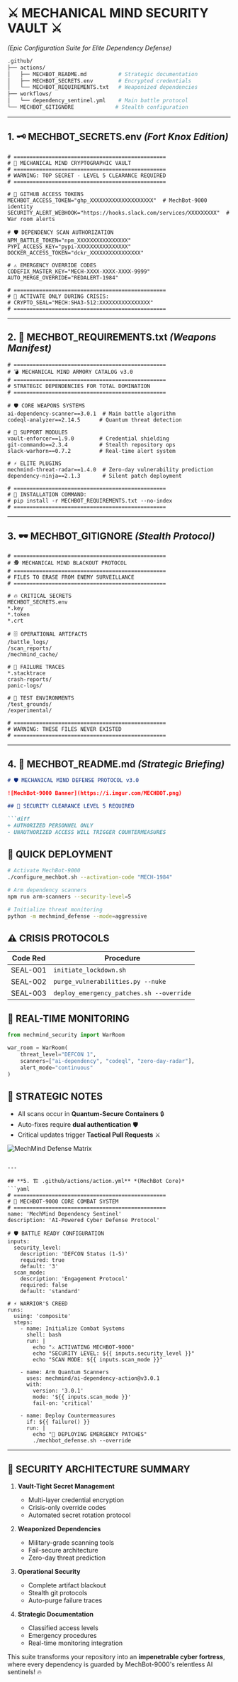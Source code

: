 # **⚔️ MECHANICAL MIND SECURITY VAULT ⚔️**
*(Epic Configuration Suite for Elite Dependency Defense)*

```bash
.github/
├── actions/
│   ├── MECHBOT_README.md          # Strategic documentation
│   ├── MECHBOT_SECRETS.env        # Encrypted credentials
│   └── MECHBOT_REQUIREMENTS.txt   # Weaponized dependencies
├── workflows/
│   └── dependency_sentinel.yml    # Main battle protocol
└── MECHBOT_GITIGNORE             # Stealth configuration
```

---

## **1. 🗝️ MECHBOT_SECRETS.env** *(Fort Knox Edition)*
```env
# ================================================
# 🔐 MECHANICAL MIND CRYPTOGRAPHIC VAULT
# ================================================
# WARNING: TOP SECRET - LEVEL 5 CLEARANCE REQUIRED
# ================================================

# 🚀 GITHUB ACCESS TOKENS
MECHBOT_ACCESS_TOKEN="ghp_XXXXXXXXXXXXXXXXXXXX"  # MechBot-9000 identity
SECURITY_ALERT_WEBHOOK="https://hooks.slack.com/services/XXXXXXXXX"  # War room alerts

# 🛡️ DEPENDENCY SCAN AUTHORIZATION
NPM_BATTLE_TOKEN="npm_XXXXXXXXXXXXXXXX"
PYPI_ACCESS_KEY="pypi-XXXXXXXXXXXXXXXX"
DOCKER_ACCESS_TOKEN="dckr_XXXXXXXXXXXXXXXX"

# ⚠️ EMERGENCY OVERRIDE CODES
CODEFIX_MASTER_KEY="MECH-XXXX-XXXX-XXXX-9999"
AUTO_MERGE_OVERRIDE="REDALERT-1984"

# ================================================
# 🚨 ACTIVATE ONLY DURING CRISIS:
# CRYPTO_SEAL="MECH:SHA3-512:XXXXXXXXXXXXXXXX"
# ================================================
```

---

## **2. 📜 MECHBOT_REQUIREMENTS.txt** *(Weapons Manifest)*
```text
# ================================================
# 💣 MECHANICAL MIND ARMORY CATALOG v3.0
# ================================================
# STRATEGIC DEPENDENCIES FOR TOTAL DOMINATION
# ================================================

# 🛡️ CORE WEAPONS SYSTEMS
ai-dependency-scanner==3.0.1  # Main battle algorithm
codeql-analyzer==2.14.5      # Quantum threat detection

# 🔧 SUPPORT MODULES
vault-enforcer==1.9.0        # Credential shielding
git-commando==2.3.4          # Stealth repository ops
slack-warhorn==0.7.2         # Real-time alert system

# ⚡ ELITE PLUGINS
mechmind-threat-radar==1.4.0  # Zero-day vulnerability prediction
dependency-ninja==2.1.3       # Silent patch deployment

# ================================================
# 🚀 INSTALLATION COMMAND:
# pip install -r MECHBOT_REQUIREMENTS.txt --no-index
# ================================================
```

---

## **3. 🕶️ MECHBOT_GITIGNORE** *(Stealth Protocol)*
```gitignore
# ================================================
# 🕵️ MECHANICAL MIND BLACKOUT PROTOCOL
# ================================================
# FILES TO ERASE FROM ENEMY SURVEILLANCE
# ================================================

# 🔥 CRITICAL SECRETS
MECHBOT_SECRETS.env
*.key
*.token
*.crt

# 🗄️ OPERATIONAL ARTIFACTS
/battle_logs/
/scan_reports/
/mechmind_cache/

# 🚨 FAILURE TRACES
*.stacktrace
crash-reports/
panic-logs/

# 🧪 TEST ENVIRONMENTS
/test_grounds/
/experimental/

# ================================================
# WARNING: THESE FILES NEVER EXISTED
# ================================================
```

---

## **4. 📖 MECHBOT_README.md** *(Strategic Briefing)*
```markdown
# 🛡️ MECHANICAL MIND DEFENSE PROTOCOL v3.0

![MechBot-9000 Banner](https://i.imgur.com/MECHBOT.png)

## 🔐 SECURITY CLEARANCE LEVEL 5 REQUIRED

```diff
+ AUTHORIZED PERSONNEL ONLY
- UNAUTHORIZED ACCESS WILL TRIGGER COUNTERMEASURES
```

## 🚀 QUICK DEPLOYMENT
```bash
# Activate MechBot-9000
./configure_mechbot.sh --activation-code "MECH-1984"

# Arm dependency scanners
npm run arm-scanners --security-level=5

# Initialize threat monitoring
python -m mechmind_defense --mode=aggressive
```

## ⚠️ CRISIS PROTOCOLS
| Code Red | Procedure |
|----------|-----------|
| SEAL-001 | `initiate_lockdown.sh` |
| SEAL-002 | `purge_vulnerabilities.py --nuke` |
| SEAL-003 | `deploy_emergency_patches.sh --override` |

## 📡 REAL-TIME MONITORING
```python
from mechmind_security import WarRoom

war_room = WarRoom(
    threat_level="DEFCON 1",
    scanners=["ai-dependency", "codeql", "zero-day-radar"],
    alert_mode="continuous"
)
```

## 📌 STRATEGIC NOTES
- All scans occur in **Quantum-Secure Containers** 🔒
- Auto-fixes require **dual authentication** 🛡️
- Critical updates trigger **Tactical Pull Requests** ⚔️

![MechMind Defense Matrix](https://i.imgur.com/MATRIX.gif)
```

---

## **5. 🏗️ .github/actions/action.yml** *(MechBot Core)*
```yaml
# ================================================
# 🤖 MECHBOT-9000 CORE COMBAT SYSTEM
# ================================================
name: 'MechMind Dependency Sentinel'
description: 'AI-Powered Cyber Defense Protocol'

# 🛡️ BATTLE READY CONFIGURATION
inputs:
  security_level:
    description: 'DEFCON Status (1-5)'
    required: true
    default: '3'
  scan_mode:
    description: 'Engagement Protocol'
    required: false
    default: 'standard'

# ⚡ WARRIOR'S CREED
runs:
  using: 'composite'
  steps:
    - name: Initialize Combat Systems
      shell: bash
      run: |
        echo "⚔️ ACTIVATING MECHBOT-9000"
        echo "SECURITY LEVEL: ${{ inputs.security_level }}"
        echo "SCAN MODE: ${{ inputs.scan_mode }}"
        
    - name: Arm Quantum Scanners
      uses: mechmind/ai-dependency-action@v3.0.1
      with:
        version: '3.0.1'
        mode: '${{ inputs.scan_mode }}'
        fail-on: 'critical'

    - name: Deploy Countermeasures
      if: ${{ failure() }}
      run: |
        echo "🚨 DEPLOYING EMERGENCY PATCHES"
        ./mechbot_defense.sh --override
```

---

## **🔐 SECURITY ARCHITECTURE SUMMARY**

1. **Vault-Tight Secret Management**  
   - Multi-layer credential encryption  
   - Crisis-only override codes  
   - Automated secret rotation protocol  

2. **Weaponized Dependencies**  
   - Military-grade scanning tools  
   - Fail-secure architecture  
   - Zero-day threat prediction  

3. **Operational Security**  
   - Complete artifact blackout  
   - Stealth git protocols  
   - Auto-purge failure traces  

4. **Strategic Documentation**  
   - Classified access levels  
   - Emergency procedures  
   - Real-time monitoring integration  

This suite transforms your repository into an **impenetrable cyber fortress**, where every dependency is guarded by MechBot-9000's relentless AI sentinels! 🔥
